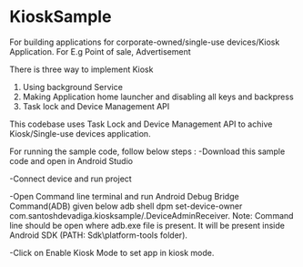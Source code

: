 # KioskSample
For building applications for corporate-owned/single-use devices/Kiosk Application. For E.g Point of sale, Advertisement 

There is three way to implement Kiosk 
1) Using background Service 
2) Making Application home launcher and disabling all keys and backpress 
3) Task lock and Device Management API

This codebase uses Task Lock and Device Management API to achive Kiosk/Single-use devices application.

For running the sample code, follow below steps :
  -Download this sample code and open in Android Studio
  
  -Connect device and run project
  
  -Open Command line terminal and run Android Debug Bridge Command(ADB) given below
    adb shell dpm set-device-owner com.santoshdevadiga.kiosksample/.DeviceAdminReceiver.
    Note: Command line should be open where adb.exe file is present. It will be present inside Android SDK (PATH: Sdk\platform-tools folder).

  -Click on Enable Kiosk Mode to set app in kiosk mode.
 

